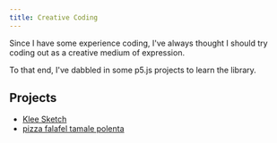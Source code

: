 ```yaml
---
title: Creative Coding
---
```


Since I have some experience coding, I've always thought I should try coding out as a creative medium of expression. 

To that end, I've dabbled in some p5.js projects to learn the library. 

## Projects

* [Klee Sketch](p5/klee-sketch/index.html)
* [pizza falafel tamale polenta](p5/pizza-falafel/index.html)